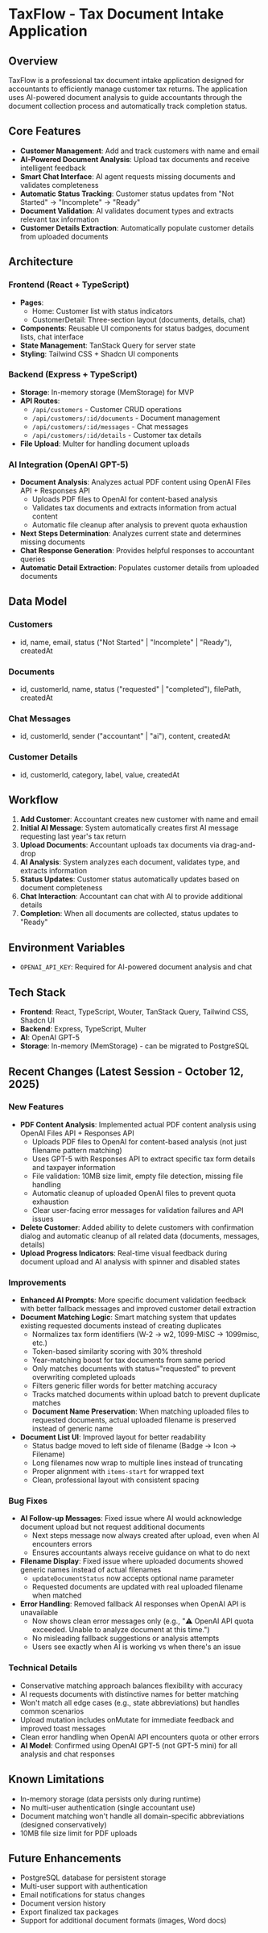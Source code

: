 # TaxFlow - Tax Document Intake Application

## Overview
TaxFlow is a professional tax document intake application designed for accountants to efficiently manage customer tax returns. The application uses AI-powered document analysis to guide accountants through the document collection process and automatically track completion status.

## Core Features
- **Customer Management**: Add and track customers with name and email
- **AI-Powered Document Analysis**: Upload tax documents and receive intelligent feedback
- **Smart Chat Interface**: AI agent requests missing documents and validates completeness
- **Automatic Status Tracking**: Customer status updates from "Not Started" → "Incomplete" → "Ready"
- **Document Validation**: AI validates document types and extracts relevant tax information
- **Customer Details Extraction**: Automatically populate customer details from uploaded documents

## Architecture

### Frontend (React + TypeScript)
- **Pages**: 
  - Home: Customer list with status indicators
  - CustomerDetail: Three-section layout (documents, details, chat)
- **Components**: Reusable UI components for status badges, document lists, chat interface
- **State Management**: TanStack Query for server state
- **Styling**: Tailwind CSS + Shadcn UI components

### Backend (Express + TypeScript)
- **Storage**: In-memory storage (MemStorage) for MVP
- **API Routes**:
  - `/api/customers` - Customer CRUD operations
  - `/api/customers/:id/documents` - Document management
  - `/api/customers/:id/messages` - Chat messages
  - `/api/customers/:id/details` - Customer tax details
- **File Upload**: Multer for handling document uploads

### AI Integration (OpenAI GPT-5)
- **Document Analysis**: Analyzes actual PDF content using OpenAI Files API + Responses API
  - Uploads PDF files to OpenAI for content-based analysis
  - Validates tax documents and extracts information from actual content
  - Automatic file cleanup after analysis to prevent quota exhaustion
- **Next Steps Determination**: Analyzes current state and determines missing documents
- **Chat Response Generation**: Provides helpful responses to accountant queries
- **Automatic Detail Extraction**: Populates customer details from uploaded documents

## Data Model

### Customers
- id, name, email, status ("Not Started" | "Incomplete" | "Ready"), createdAt

### Documents
- id, customerId, name, status ("requested" | "completed"), filePath, createdAt

### Chat Messages
- id, customerId, sender ("accountant" | "ai"), content, createdAt

### Customer Details
- id, customerId, category, label, value, createdAt

## Workflow

1. **Add Customer**: Accountant creates new customer with name and email
2. **Initial AI Message**: System automatically creates first AI message requesting last year's tax return
3. **Upload Documents**: Accountant uploads tax documents via drag-and-drop
4. **AI Analysis**: System analyzes each document, validates type, and extracts information
5. **Status Updates**: Customer status automatically updates based on document completeness
6. **Chat Interaction**: Accountant can chat with AI to provide additional details
7. **Completion**: When all documents are collected, status updates to "Ready"

## Environment Variables
- `OPENAI_API_KEY`: Required for AI-powered document analysis and chat

## Tech Stack
- **Frontend**: React, TypeScript, Wouter, TanStack Query, Tailwind CSS, Shadcn UI
- **Backend**: Express, TypeScript, Multer
- **AI**: OpenAI GPT-5
- **Storage**: In-memory (MemStorage) - can be migrated to PostgreSQL

## Recent Changes (Latest Session - October 12, 2025)

### New Features
- **PDF Content Analysis**: Implemented actual PDF content analysis using OpenAI Files API + Responses API
  - Uploads PDF files to OpenAI for content-based analysis (not just filename pattern matching)
  - Uses GPT-5 with Responses API to extract specific tax form details and taxpayer information
  - File validation: 10MB size limit, empty file detection, missing file handling
  - Automatic cleanup of uploaded OpenAI files to prevent quota exhaustion
  - Clear user-facing error messages for validation failures and API issues
- **Delete Customer**: Added ability to delete customers with confirmation dialog and automatic cleanup of all related data (documents, messages, details)
- **Upload Progress Indicators**: Real-time visual feedback during document upload and AI analysis with spinner and disabled states

### Improvements
- **Enhanced AI Prompts**: More specific document validation feedback with better fallback messages and improved customer detail extraction
- **Document Matching Logic**: Smart matching system that updates existing requested documents instead of creating duplicates
  - Normalizes tax form identifiers (W-2 → w2, 1099-MISC → 1099misc, etc.)
  - Token-based similarity scoring with 30% threshold
  - Year-matching boost for tax documents from same period
  - Only matches documents with status="requested" to prevent overwriting completed uploads
  - Filters generic filler words for better matching accuracy
  - Tracks matched documents within upload batch to prevent duplicate matches
  - **Document Name Preservation**: When matching uploaded files to requested documents, actual uploaded filename is preserved instead of generic name
- **Document List UI**: Improved layout for better readability
  - Status badge moved to left side of filename (Badge → Icon → Filename)
  - Long filenames now wrap to multiple lines instead of truncating
  - Proper alignment with `items-start` for wrapped text
  - Clean, professional layout with consistent spacing

### Bug Fixes
- **AI Follow-up Messages**: Fixed issue where AI would acknowledge document upload but not request additional documents
  - Next steps message now always created after upload, even when AI encounters errors
  - Ensures accountants always receive guidance on what to do next
- **Filename Display**: Fixed issue where uploaded documents showed generic names instead of actual filenames
  - `updateDocumentStatus` now accepts optional name parameter
  - Requested documents are updated with real uploaded filename when matched
- **Error Handling**: Removed fallback AI responses when OpenAI API is unavailable
  - Now shows clean error messages only (e.g., "⚠️ OpenAI API quota exceeded. Unable to analyze document at this time.")
  - No misleading fallback suggestions or analysis attempts
  - Users see exactly when AI is working vs when there's an issue

### Technical Details
- Conservative matching approach balances flexibility with accuracy
- AI requests documents with distinctive names for better matching
- Won't match all edge cases (e.g., state abbreviations) but handles common scenarios
- Upload mutation includes onMutate for immediate feedback and improved toast messages
- Clean error handling when OpenAI API encounters quota or other errors
- **AI Model**: Confirmed using OpenAI GPT-5 (not GPT-5 mini) for all analysis and chat responses

## Known Limitations
- In-memory storage (data persists only during runtime)
- No multi-user authentication (single accountant use)
- Document matching won't handle all domain-specific abbreviations (designed conservatively)
- 10MB file size limit for PDF uploads

## Future Enhancements
- PostgreSQL database for persistent storage
- Multi-user support with authentication
- Email notifications for status changes
- Document version history
- Export finalized tax packages
- Support for additional document formats (images, Word docs)
